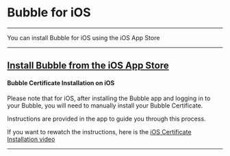 Bubble for iOS
==============

----

You can install Bubble for iOS using the iOS App Store

----

## [Install Bubble from the iOS App Store](https://link-tbd.example.com)

#### Bubble Certificate Installation on iOS
Please note that for iOS, after installing the Bubble app and logging in to your Bubble, you will need to manually install your Bubble Certificate.

Instructions are provided in the app to guide you through this process.

If you want to rewatch the instructions, here is the [iOS Certificate Installation video](https://github.com/getbubblenow/bubble-docs/raw/master/cert_instructions/ios_screenshots/iOS-CA-Certificate-Installation.mp4)

----
